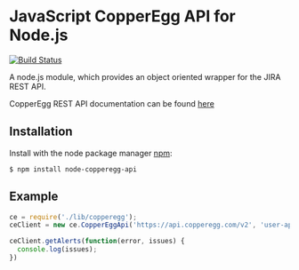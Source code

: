 # JavaScript CopperEgg API for Node.js

[![Build Status](https://travis-ci.org/denyago/node-copperegg-api.svg?branch=master)](https://travis-ci.org/denyago/node-copperegg-api)


A node.js module, which provides an object oriented wrapper for the JIRA REST API.

CopperEgg REST API documentation can be found [here](http://dev.copperegg.com/)

## Installation

  Install with the node package manager [npm](http://npmjs.org):

    $ npm install node-copperegg-api


## Example

  ```js
  ce = require('./lib/copperegg');
  ceClient = new ce.CopperEggApi('https://api.copperegg.com/v2', 'user-api-token');

  ceClient.getAlerts(function(error, issues) {
    console.log(issues);
  })
  ```
